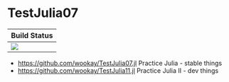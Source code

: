# TestJulia07

|  **Build Status**                |
|:---------------------------------|
|  [![][actions-img]][actions-url] |


 * https://github.com/wookay/TestJulia07.jl  Practice Julia - stable things
 * https://github.com/wookay/TestJulia11.jl  Practice Julia II - dev things


[actions-img]: https://github.com/wookay/TestJulia07.jl/workflows/CI/badge.svg
[actions-url]: https://github.com/wookay/TestJulia07.jl/actions
